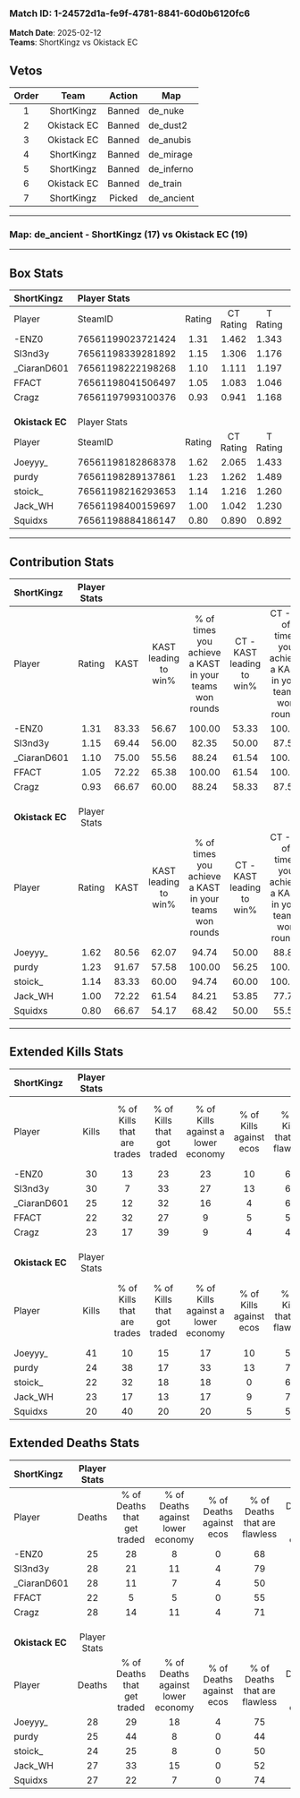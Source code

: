 ### Match ID: 1-24572d1a-fe9f-4781-8841-60d0b6120fc6  
**Match Date**: 2025-02-12  
**Teams**: ShortKingz vs Okistack EC  

## Vetos  

| Order | Team | Action | Map |
| :---: | :--: | :----: | --- |
| 1 | ShortKingz | Banned | de_nuke |
| 2 | Okistack EC | Banned | de_dust2 |
| 3 | Okistack EC | Banned | de_anubis |
| 4 | ShortKingz | Banned | de_mirage |
| 5 | ShortKingz | Banned | de_inferno |
| 6 | Okistack EC | Banned | de_train |
| 7 | ShortKingz | Picked | de_ancient |

---  

### **Map**: de_ancient - ShortKingz (17) vs Okistack EC (19)  
---  

## Box Stats  

| **ShortKingz**  | Player Stats      |        |           |          |       |       |       |         |        |      |     |
| :- | :- | :-: | :-: | :-: | :-: | :-: | :-: | :-: | :-: | :-: | :-: |
| Player          | SteamID           | Rating | CT Rating | T Rating | KAST  |  ADR  | Kills | Assists | Deaths | K/D  | HS% |
| -ENZ0           | 76561199023721424 |  1.31  |   1.462   |  1.343   | 83.33 | 84.0  |  30   |    9    |   25   | 1.20 | 30  |
| Sl3nd3y         | 76561198339281892 |  1.15  |   1.306   |  1.176   | 69.44 | 80.0  |  30   |    8    |   28   | 1.07 | 46  |
| _CiaranD601     | 76561198222198268 |  1.10  |   1.111   |  1.197   | 75.00 | 88.3  |  25   |   10    |   28   | 0.89 | 40  |
| FFACT           | 76561198041506497 |  1.05  |   1.083   |  1.046   | 72.22 | 71.5  |  22   |   10    |   22   | 1.00 | 45  |
| Cragz           | 76561197993100376 |  0.93  |   0.941   |  1.168   | 66.67 | 71.9  |  23   |    4    |   28   | 0.82 | 39  |
|                 |                   |        |           |          |       |       |       |         |        |      |     |
|                 |                   |        |           |          |       |       |       |         |        |      |     |
|                 |                   |        |           |          |       |       |       |         |        |      |     |
| **Okistack EC** | Player Stats      |        |           |          |       |       |       |         |        |      |     |
| Player          | SteamID           | Rating | CT Rating | T Rating | KAST  |  ADR  | Kills | Assists | Deaths | K/D  | HS% |
| Joeyyy_         | 76561198182868378 |  1.62  |   2.065   |  1.433   | 80.56 | 120.2 |  41   |    7    |   28   | 1.46 | 46  |
| purdy           | 76561198289137861 |  1.23  |   1.262   |  1.489   | 91.67 | 78.5  |  24   |   14    |   25   | 0.96 | 62  |
| stoick_         | 76561198216293653 |  1.14  |   1.216   |  1.260   | 83.33 | 81.9  |  22   |   12    |   24   | 0.92 | 50  |
| Jack_WH         | 76561198400159697 |  1.00  |   1.042   |  1.230   | 72.22 | 73.2  |  23   |    9    |   27   | 0.85 | 39  |
| Squidxs         | 76561198884186147 |  0.80  |   0.890   |  0.892   | 66.67 | 47.9  |  20   |    5    |   27   | 0.74 | 25  |
---  

## Contribution Stats  

| **ShortKingz**  | Player Stats |       |                      |                                                        |                           |                                                             |                          |                                                            |
| :- | :-: | :-: | :-: | :-: | :-: | :-: | :-: | :-: |
| Player          |    Rating    | KAST  | KAST leading to win% | % of times you achieve a KAST in your teams won rounds | CT - KAST leading to win% | CT - % of times you achieve a KAST in your teams won rounds | T - KAST leading to win% | T - % of times you achieve a KAST in your teams won rounds |
| -ENZ0           |     1.31     | 83.33 |        56.67         |                         100.00                         |           53.33           |                           100.00                            |          60.00           |                           100.00                           |
| Sl3nd3y         |     1.15     | 69.44 |        56.00         |                         82.35                          |           50.00           |                            87.50                            |          63.64           |                           77.78                            |
| _CiaranD601     |     1.10     | 75.00 |        55.56         |                         88.24                          |           61.54           |                           100.00                            |          50.00           |                           77.78                            |
| FFACT           |     1.05     | 72.22 |        65.38         |                         100.00                         |           61.54           |                           100.00                            |          69.23           |                           100.00                           |
| Cragz           |     0.93     | 66.67 |        60.00         |                         88.24                          |           58.33           |                            87.50                            |          61.54           |                           88.89                            |
|                 |              |       |                      |                                                        |                           |                                                             |                          |                                                            |
|                 |              |       |                      |                                                        |                           |                                                             |                          |                                                            |
|                 |              |       |                      |                                                        |                           |                                                             |                          |                                                            |
| **Okistack EC** | Player Stats |       |                      |                                                        |                           |                                                             |                          |                                                            |
| Player          |    Rating    | KAST  | KAST leading to win% | % of times you achieve a KAST in your teams won rounds | CT - KAST leading to win% | CT - % of times you achieve a KAST in your teams won rounds | T - KAST leading to win% | T - % of times you achieve a KAST in your teams won rounds |
| Joeyyy_         |     1.62     | 80.56 |        62.07         |                         94.74                          |           50.00           |                            88.89                            |          76.92           |                           100.00                           |
| purdy           |     1.23     | 91.67 |        57.58         |                         100.00                         |           56.25           |                           100.00                            |          58.82           |                           100.00                           |
| stoick_         |     1.14     | 83.33 |        60.00         |                         94.74                          |           60.00           |                           100.00                            |          60.00           |                           90.00                            |
| Jack_WH         |     1.00     | 72.22 |        61.54         |                         84.21                          |           53.85           |                            77.78                            |          69.23           |                           90.00                            |
| Squidxs         |     0.80     | 66.67 |        54.17         |                         68.42                          |           50.00           |                            55.56                            |          57.14           |                           80.00                            |
---  

## Extended Kills Stats  

| **ShortKingz**  | Player Stats |                            |                            |                                    |                         |                              |                                 |                                       |                    |           |
| :- | :-: | :-: | :-: | :-: | :-: | :-: | :-: | :-: | :-: | :-: |
| Player          |    Kills     | % of Kills that are trades | % of Kills that got traded | % of Kills against a lower economy | % of Kills against ecos | % of Kills that are flawless | % of Kills that are close duels | % of Kills that are assisted by flash | Pistol Round Kills | AWP Kills |
| -ENZ0           |      30      |             13             |             23             |                 23                 |           10            |              63              |               10                |                   7                   |         16         |     2     |
| Sl3nd3y         |      30      |             7              |             33             |                 27                 |           13            |              67              |                7                |                   0                   |         0          |     2     |
| _CiaranD601     |      25      |             12             |             32             |                 16                 |            4            |              68              |                4                |                   0                   |         0          |     2     |
| FFACT           |      22      |             32             |             27             |                 9                  |            5            |              55              |               14                |                   0                   |         0          |     2     |
| Cragz           |      23      |             17             |             39             |                 9                  |            4            |              43              |                9                |                   9                   |         0          |     1     |
|                 |              |                            |                            |                                    |                         |                              |                                 |                                       |                    |           |
|                 |              |                            |                            |                                    |                         |                              |                                 |                                       |                    |           |
|                 |              |                            |                            |                                    |                         |                              |                                 |                                       |                    |           |
| **Okistack EC** | Player Stats |                            |                            |                                    |                         |                              |                                 |                                       |                    |           |
| Player          |    Kills     | % of Kills that are trades | % of Kills that got traded | % of Kills against a lower economy | % of Kills against ecos | % of Kills that are flawless | % of Kills that are close duels | % of Kills that are assisted by flash | Pistol Round Kills | AWP Kills |
| Joeyyy_         |      41      |             10             |             15             |                 17                 |           10            |              59              |                2                |                   2                   |         11         |     4     |
| purdy           |      24      |             38             |             17             |                 33                 |           13            |              71              |               13                |                   8                   |         0          |     0     |
| stoick_         |      22      |             32             |             18             |                 18                 |            0            |              68              |                9                |                   0                   |         1          |     2     |
| Jack_WH         |      23      |             17             |             13             |                 17                 |            9            |              70              |                4                |                   9                   |         0          |     2     |
| Squidxs         |      20      |             40             |             20             |                 20                 |            5            |              55              |               10                |                   0                   |         0          |     0     |
## Extended Deaths Stats  

| **ShortKingz**  | Player Stats |                             |                                   |                          |                               |                            |                           |               |
| :- | :-: | :-: | :-: | :-: | :-: | :-: | :-: | :-: |
| Player          |    Deaths    | % of Deaths that get traded | % of Deaths against lower economy | % of Deaths against ecos | % of Deaths that are flawless | % of Deaths that are close | % of Deaths while blinded | Deaths to AWP |
| -ENZ0           |      25      |             28              |                 8                 |            0             |              68               |             8              |             4             |       4       |
| Sl3nd3y         |      28      |             21              |                11                 |            4             |              79               |             0              |             0             |       1       |
| _CiaranD601     |      28      |             11              |                 7                 |            4             |              50               |             14             |             4             |       5       |
| FFACT           |      22      |              5              |                 5                 |            0             |              55               |             5              |             5             |       1       |
| Cragz           |      28      |             14              |                11                 |            4             |              71               |             7              |             7             |       1       |
|                 |              |                             |                                   |                          |                               |                            |                           |               |
|                 |              |                             |                                   |                          |                               |                            |                           |               |
|                 |              |                             |                                   |                          |                               |                            |                           |               |
| **Okistack EC** | Player Stats |                             |                                   |                          |                               |                            |                           |               |
| Player          |    Deaths    | % of Deaths that get traded | % of Deaths against lower economy | % of Deaths against ecos | % of Deaths that are flawless | % of Deaths that are close | % of Deaths while blinded | Deaths to AWP |
| Joeyyy_         |      28      |             29              |                18                 |            4             |              75               |             4              |             4             |       4       |
| purdy           |      25      |             44              |                 8                 |            0             |              44               |             12             |             4             |       0       |
| stoick_         |      24      |             25              |                 8                 |            0             |              50               |             21             |             4             |       2       |
| Jack_WH         |      27      |             33              |                15                 |            0             |              52               |             4              |             4             |       7       |
| Squidxs         |      27      |             22              |                 7                 |            0             |              74               |             4              |             0             |       3       |
